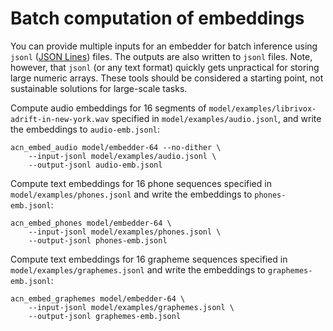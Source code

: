 # Batch computation of embeddings

You can provide multiple inputs for an embedder for batch inference using `jsonl` ([JSON Lines](https://jsonlines.org/)) files.
The outputs are also written to `jsonl` files.
Note, however, that `jsonl` (or any text format) quickly gets unpractical for storing large numeric arrays.
These tools should be considered a starting point, not sustainable solutions for large-scale tasks.  

Compute audio embeddings for 16 segments of `model/examples/librivox-adrift-in-new-york.wav` specified in `model/examples/audio.jsonl`, and write the embeddings to `audio-emb.jsonl`:
```commandline
acn_embed_audio model/embedder-64 --no-dither \
    --input-jsonl model/examples/audio.jsonl \
    --output-jsonl audio-emb.jsonl
```

Compute text embeddings for 16 phone sequences specified in `model/examples/phones.jsonl` and write the embeddings to `phones-emb.jsonl`:

```commandline
acn_embed_phones model/embedder-64 \
    --input-jsonl model/examples/phones.jsonl \
    --output-jsonl phones-emb.jsonl
```

Compute text embeddings for 16 grapheme sequences specified in `model/examples/graphemes.jsonl` and write the embeddings to `graphemes-emb.jsonl`:

```commandline
acn_embed_graphemes model/embedder-64 \
    --input-jsonl model/examples/graphemes.jsonl \
    --output-jsonl graphemes-emb.jsonl
```
